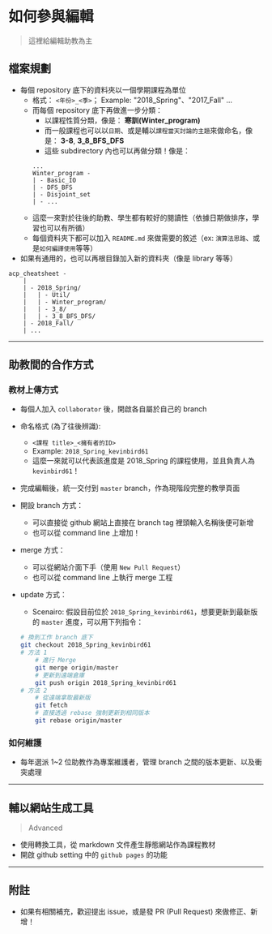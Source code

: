 # 如何參與編輯

> 這裡給編輯助教為主

## 檔案規劃

* 每個 repository 底下的資料夾以一個學期課程為單位
    * 格式： `<年份>_<季>`； Example: "2018_Spring"、"2017_Fall" ...
    * 而每個 repository 底下再做進一步分類：
        * 以課程性質分類，像是： **寒訓(Winter_program)**
        * 而一般課程也可以以`日期`、或是輔以`課程當天討論的主題`來做命名，像是： **3-8**, **3_8_BFS_DFS** 
        * 這些 subdirectory 內也可以再做分類！像是：
        ```
        ...
        Winter_program -
        | - Basic_IO
        | - DFS_BFS
        | - Disjoint_set
        | - ...
        ```
    * 這麼一來對於往後的助教、學生都有較好的閱讀性（依據日期做排序，學習也可以有所循）
    * 每個資料夾下都可以加入 `README.md` 來做需要的敘述（ex: `演算法思路`、或是`如何編譯使用`等等）
* 如果有通用的，也可以再根目錄加入新的資料夾（像是 library 等等）

```
acp_cheatsheet -
    |
    | - 2018_Spring/
    |   | - Util/
    |   | - Winter_program/
    |   | - 3_8/
    |   | - 3_8_BFS_DFS/
    | - 2018_Fall/ 
    | ...
```
---

## 助教間的合作方式

### 教材上傳方式

* 每個人加入 `collaborator` 後，開啟各自屬於自己的 branch
* 命名格式 (為了往後辨識):
    * `<課程 title>_<擁有者的ID>`
    * Example: `2018_Spring_kevinbird61`
    * 這麼一來就可以代表該進度是 2018_Spring 的課程使用，並且負責人為 `kevinbird61`！
* 完成編輯後，統一交付到 `master` branch，作為現階段完整的教學頁面

* 開設 branch 方式：
    * 可以直接從 github 網站上直接在 branch tag 裡頭輸入名稱後便可新增
    * 也可以從 command line 上增加！
* merge 方式：
    * 可以從網站介面下手（使用 `New Pull Request`）
    * 也可以從 command line 上執行 merge 工程
* update 方式：
    * Scenairo: 假設目前位於 `2018_Spring_kevinbird61`，想要更新到最新版的 `master` 進度，可以用下列指令：
    ```bash
    # 換到工作 branch 底下
    git checkout 2018_Spring_kevinbird61
    # 方法 1
        # 進行 Merge
        git merge origin/master
        # 更新到遠端倉庫
        git push origin 2018_Spring_kevinbird61
    # 方法 2
        # 從遠端拿取最新版
        git fetch
        # 直接透過 rebase 強制更新到相同版本
        git rebase origin/master
    ```


### 如何維護

* 每年選派 1~2 位助教作為專案維護者，管理 branch 之間的版本更新、以及衝突處理

---

## 輔以網站生成工具 

> Advanced

* 使用轉換工具，從 markdown 文件產生靜態網站作為課程教材
* 開啟 github setting 中的 `github pages` 的功能

---

## 附註

* 如果有相關補充，歡迎提出 issue，或是發 PR (Pull Request) 來做修正、新增！
